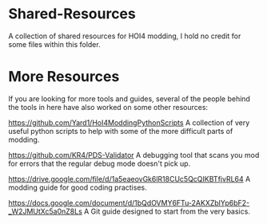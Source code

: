 # Shared-Resources
A collection of shared resources for HOI4 modding, I hold no credit for some files within this folder.

# More Resources
If you are looking for more tools and guides, several of the people behind the tools in here have also worked on some other resources: 

https://github.com/Yard1/HoI4ModdingPythonScripts
A collection of very useful python scripts to help with some of the more difficult parts of modding.

https://github.com/KR4/PDS-Validator
A debugging tool that scans you mod for errors that the regular debug mode doesn't pick up.

https://drive.google.com/file/d/1a5eaeovGk6lR18CUc5QcQIKBTfjvRL64
A modding guide for good coding practises.

https://docs.google.com/document/d/1bQdOVMY6FTu-2AKXZblYp6bF2-_W2JMUtXc5a0nZ8Ls
A Git guide designed to start from the very basics.
